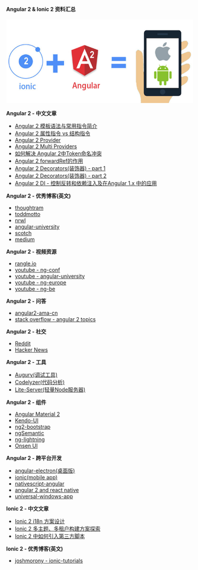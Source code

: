 #### Angular 2 & Ionic 2 资料汇总

![](https://raw.githubusercontent.com/tigercosmos/webImg/master/angular-2-ionic-2-home.jpg)

**Angular 2 - 中文文章**

* [Angular 2 模板语法与常用指令简介](https://github.com/semlinker/angular2-ionic2/issues/2)
* [Angular 2 属性指令 vs 结构指令](https://github.com/semlinker/angular2-ionic2/issues/11)
* [Angular 2 Provider](https://github.com/semlinker/angular2-ionic2/issues/8)
* [Angular 2 Multi Providers](https://github.com/semlinker/angular2-ionic2/issues/5)
* [如何解决 Angular 2中Token命名冲突](https://github.com/semlinker/angular2-ionic2/issues/3)
* [Angular 2 forwardRef的作用 ](https://github.com/semlinker/angular2-ionic2/issues/7)
* [Angular 2 Decorators(装饰器) - part 1](https://github.com/semlinker/angular2-ionic2/issues/9)
* [Angular 2 Decorators(装饰器) - part 2](https://github.com/semlinker/angular2-ionic2/issues/12)
* [Angular 2 DI - 控制反转和依赖注入及在Angular 1.x 中的应用](https://github.com/semlinker/angular2-ionic2/issues/10)


**Angular 2 - 优秀博客(英文)**

* [thoughtram](https://blog.thoughtram.io/all/)
* [toddmotto](https://toddmotto.com/)
* [nrwl](https://blog.nrwl.io/)
* [angular-university](http://blog.angular-university.io/)
* [scotch](https://scotch.io/tag/angular-js)
* [medium](https://medium.com/tag/angular2)



**Angular 2 - 视频资源**

* [rangle.io](https://rangle.io/resources/tags/angular-2/)
* [youtube - ng-conf](https://www.youtube.com/channel/UCm9iiIfgmVODUJxINecHQkA)
* [youtube - angular-university](https://www.youtube.com/channel/UC3cEGKhg3OERn-ihVsJcb7A)
* [youtube - ng-europe](https://www.youtube.com/channel/UCEGUP3TJJfMsEM_1y8iviSQ)
* [youtube - ng-be](https://www.youtube.com/channel/UCnMfZM2S3QgbFvOyet5PMmQ)



**Angular 2 - 问答**

* [angular2-ama-cn](https://github.com/kittencup/angular2-ama-cn)
* [stack overflow - angular 2 topics](http://stackoverflow.com/documentation/angular2/topics)



**Angular 2 - 社交**

* [Reddit](https://www.reddit.com/r/Angular2/)
* [Hacker News](https://news.ycombinator.com/news)



**Angular 2 - 工具**

* [Augury(调试工具)](https://augury.angular.io/)
* [Codelyzer(代码分析)](https://github.com/mgechev/codelyzer)
* [Lite-Server(轻量Node服务器)](https://github.com/johnpapa/lite-server)



**Angular 2 - 组件**

* [Angular Material 2](https://github.com/angular/material2)
* [Kendo-UI](http://www.telerik.com/kendo-angular-ui/components/)
* [ng2-bootstrap](http://valor-software.com/ng2-bootstrap/#/)
* [ngSemantic](https://ng-semantic.herokuapp.com/#/)
* [ng-lightning](http://ng-lightning.github.io/ng-lightning/#/components)
* [Onsen UI](https://onsen.io/v2/docs/guide/angular2/)



**Angular 2 - 跨平台开发**

* [angular-electron(桌面版)](https://github.com/angular/angular-electron)
* [ionic(mobile app)](http://ionicframework.com/)
* [nativescript-angular](https://github.com/NativeScript/nativescript-angular)
* [angular 2 and react native](http://angular.github.io/react-native-renderer/)
* [universal-windows-app](https://github.com/preboot/angular2-universal-windows-app)



**Ionic 2 - 中文文章**

* [Ionic 2 i18n 方案设计](https://github.com/semlinker/angular2-ionic2/issues/1)
* [Ionic 2 多主题、多租户构建方案探索](https://github.com/semlinker/angular2-ionic2/issues/1)
* [Ionic 2 中如何引入第三方脚本](https://github.com/semlinker/angular2-ionic2/issues/6)



**Ionic 2 - 优秀博客(英文)**

* [joshmorony - ionic-tutorials](https://www.joshmorony.com/category/ionic-tutorials/)









